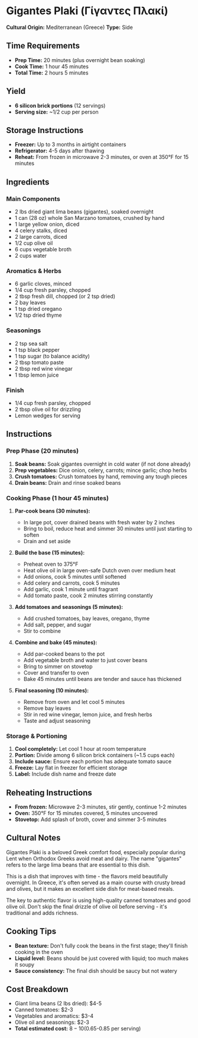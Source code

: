 # Gigantes Plaki (Γίγαντες Πλακί)
**Cultural Origin:** Mediterranean (Greece)
**Type:** Side

## Time Requirements
- **Prep Time:** 20 minutes (plus overnight bean soaking)
- **Cook Time:** 1 hour 45 minutes
- **Total Time:** 2 hours 5 minutes

## Yield
- **6 silicon brick portions** (12 servings)
- **Serving size:** ~1/2 cup per person

## Storage Instructions
- **Freezer:** Up to 3 months in airtight containers
- **Refrigerator:** 4-5 days after thawing
- **Reheat:** From frozen in microwave 2-3 minutes, or oven at 350°F for 15 minutes

## Ingredients

### Main Components
- 2 lbs dried giant lima beans (gigantes), soaked overnight
- 1 can (28 oz) whole San Marzano tomatoes, crushed by hand
- 1 large yellow onion, diced
- 4 celery stalks, diced
- 2 large carrots, diced
- 1/2 cup olive oil
- 6 cups vegetable broth
- 2 cups water

### Aromatics & Herbs
- 6 garlic cloves, minced
- 1/4 cup fresh parsley, chopped
- 2 tbsp fresh dill, chopped (or 2 tsp dried)
- 2 bay leaves
- 1 tsp dried oregano
- 1/2 tsp dried thyme

### Seasonings
- 2 tsp sea salt
- 1 tsp black pepper
- 1 tsp sugar (to balance acidity)
- 2 tbsp tomato paste
- 2 tbsp red wine vinegar
- 1 tbsp lemon juice

### Finish
- 1/4 cup fresh parsley, chopped
- 2 tbsp olive oil for drizzling
- Lemon wedges for serving

## Instructions

### Prep Phase (20 minutes)
1. **Soak beans:** Soak gigantes overnight in cold water (if not done already)
2. **Prep vegetables:** Dice onion, celery, carrots; mince garlic; chop herbs
3. **Crush tomatoes:** Crush tomatoes by hand, removing any tough pieces
4. **Drain beans:** Drain and rinse soaked beans

### Cooking Phase (1 hour 45 minutes)
1. **Par-cook beans (30 minutes):**
   - In large pot, cover drained beans with fresh water by 2 inches
   - Bring to boil, reduce heat and simmer 30 minutes until just starting to soften
   - Drain and set aside

2. **Build the base (15 minutes):**
   - Preheat oven to 375°F
   - Heat olive oil in large oven-safe Dutch oven over medium heat
   - Add onions, cook 5 minutes until softened
   - Add celery and carrots, cook 5 minutes
   - Add garlic, cook 1 minute until fragrant
   - Add tomato paste, cook 2 minutes stirring constantly

3. **Add tomatoes and seasonings (5 minutes):**
   - Add crushed tomatoes, bay leaves, oregano, thyme
   - Add salt, pepper, and sugar
   - Stir to combine

4. **Combine and bake (45 minutes):**
   - Add par-cooked beans to the pot
   - Add vegetable broth and water to just cover beans
   - Bring to simmer on stovetop
   - Cover and transfer to oven
   - Bake 45 minutes until beans are tender and sauce has thickened

5. **Final seasoning (10 minutes):**
   - Remove from oven and let cool 5 minutes
   - Remove bay leaves
   - Stir in red wine vinegar, lemon juice, and fresh herbs
   - Taste and adjust seasoning

### Storage & Portioning
1. **Cool completely:** Let cool 1 hour at room temperature
2. **Portion:** Divide among 6 silicon brick containers (~1.5 cups each)
3. **Include sauce:** Ensure each portion has adequate tomato sauce
4. **Freeze:** Lay flat in freezer for efficient storage
5. **Label:** Include dish name and freeze date

## Reheating Instructions
- **From frozen:** Microwave 2-3 minutes, stir gently, continue 1-2 minutes
- **Oven:** 350°F for 15 minutes covered, 5 minutes uncovered
- **Stovetop:** Add splash of broth, cover and simmer 3-5 minutes

## Cultural Notes
Gigantes Plaki is a beloved Greek comfort food, especially popular during Lent when Orthodox Greeks avoid meat and dairy. The name "gigantes" refers to the large lima beans that are essential to this dish.

This is a dish that improves with time - the flavors meld beautifully overnight. In Greece, it's often served as a main course with crusty bread and olives, but it makes an excellent side dish for meat-based meals.

The key to authentic flavor is using high-quality canned tomatoes and good olive oil. Don't skip the final drizzle of olive oil before serving - it's traditional and adds richness.

## Cooking Tips
- **Bean texture:** Don't fully cook the beans in the first stage; they'll finish cooking in the oven
- **Liquid level:** Beans should be just covered with liquid; too much makes it soupy
- **Sauce consistency:** The final dish should be saucy but not watery

## Cost Breakdown
- Giant lima beans (2 lbs dried): $4-5
- Canned tomatoes: $2-3
- Vegetables and aromatics: $3-4
- Olive oil and seasonings: $2-3
- **Total estimated cost:** $8-10 ($0.65-0.85 per serving)